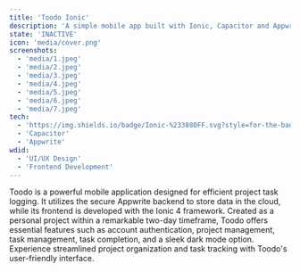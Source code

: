 ```yaml
---
title: 'Toodo Ionic'
description: 'A simple mobile app built with Ionic, Capacitor and Appwrite'
state: 'INACTIVE'
icon: 'media/cover.png'
screenshots:
  - 'media/1.jpeg'
  - 'media/2.jpeg'
  - 'media/3.jpeg'
  - 'media/4.jpeg'
  - 'media/5.jpeg'
  - 'media/6.jpeg'
  - 'media/7.jpeg'
tech:
  - 'https://img.shields.io/badge/Ionic-%233880FF.svg?style=for-the-badge&logo=Ionic&logoColor=white: Ionic'
  - 'Capacitor'
  - 'Appwrite'
wdid:
  - 'UI/UX Design'
  - 'Frontend Development'
---
```


Toodo is a powerful mobile application designed for efficient project task logging. It utilizes the secure Appwrite backend to store data in the cloud, while its frontend is developed with the Ionic 4 framework. Created as a personal project within a remarkable two-day timeframe, Toodo offers essential features such as account authentication, project management, task management, task completion, and a sleek dark mode option. Experience streamlined project organization and task tracking with Toodo's user-friendly interface.
